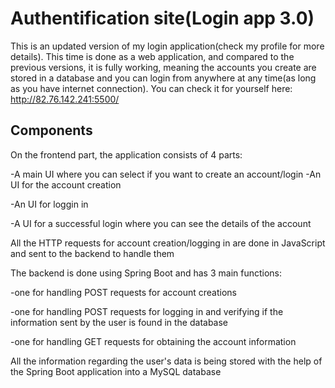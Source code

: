 # Authentification site(Login app 3.0)

This is an updated version of my login application(check my profile for more details). This time is done as a web application, and compared to the previous versions, it is fully working, meaning the accounts you create are stored in a database and you can login from anywhere at any time(as long as you have internet connection). You can check it for yourself here: http://82.76.142.241:5500/

## Components

On the frontend part, the application consists of 4 parts:

-A main UI where you can select if you want to create an account/login
-An UI for the account creation

-An UI for loggin in

-A UI for a successful login where you can see the details of the account

All the HTTP requests for account creation/logging in are done in JavaScript and sent to the backend to handle them

The backend is done using Spring Boot and has 3 main functions:

-one for handling POST requests for account creations

-one for handling POST requests for logging in and verifying if the information sent by the user is found in the database

-one for handling GET requests for obtaining the account information

All the information regarding the user's data is being stored with the help of the Spring Boot application into a MySQL database
